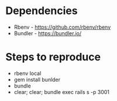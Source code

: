 # Dependencies
- Rbenv - https://github.com/rbenv/rbenv
- Bundler - https://bundler.io/

# Steps to reproduce
- rbenv local
- gem install bunlder
- bundle
- clear; clear; bundle exec rails s -p 3001
